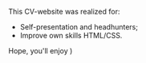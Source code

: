 This CV-website was realized for: 
   - Self-presentation and headhunters;
   - Improve own skills HTML/CSS.


Hope, you'll enjoy )
